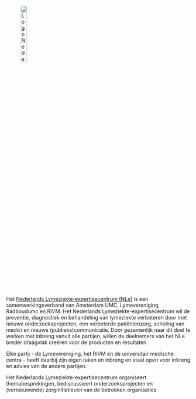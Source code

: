 
<figure className="figure mb-2 text-start w-100">
  <img className="figure-img img-fluid" style="max-width:600px;width:20%;" src="/assets/images/logo-NLEteek2.png" alt="Logo Nederlands Lymeziekte-expertisecentrum (NLe)">
  <figcaption className="Logo NLe"></figcaption>
</figure>

Het [Nederlands Lymeziekte-expertisecentrum (NLe)](https://www.expertisecentrumlyme.nl/) is een samenwerkingsverband van Amsterdam UMC, Lymevereniging, Radboudumc en RIVM. Het Nederlands Lymeziekte-expertisecentrum wil de preventie, diagnostiek en behandeling van lymeziekte verbeteren door met nieuwe onderzoeksprojecten, een verbeterde patiëntenzorg, scholing van medici en nieuwe (publieks)communicatie. Door gezamenlijk naar dit doel te werken met inbreng vanuit alle partijen, willen de deelnemers van het NLe breder draagvlak creëren voor de producten en resultaten.

Elke partij - de Lymevereniging, het RIVM en de universitair medische centra - heeft daarbij zijn eigen taken en inbreng en staat open voor inbreng en advies van de andere partijen.

Het Nederlands Lymeziekte-expertisecentrum organiseert themabesprekingen, bediscussieert onderzoeksprojecten en (vernieuwende) zorginitiatieven van de betrokken organisaties.


